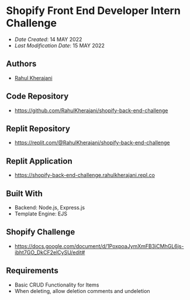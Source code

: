 # Shopify Front End Developer Intern Challenge

- _Date Created_: 14 MAY 2022
- _Last Modification Date_: 15 MAY 2022

## Authors

- [Rahul Kherajani](rahulkherajani20@gmail.com)

## Code Repository

- https://github.com/RahulKherajani/shopify-back-end-challenge

## Replit Repository

- https://replit.com/@RahulKherajani/shopify-back-end-challenge

## Replit Application

- https://shopify-back-end-challenge.rahulkherajani.repl.co

## Built With

- Backend: Node.js, Express.js
- Template Engine: EJS

## Shopify Challenge

- https://docs.google.com/document/d/1PoxpoaJymXmFB3iCMhGL6js-ibht7GO_DkCF2elCySU/edit#

## Requirements
- Basic CRUD Functionality for Items
- When deleting, allow deletion comments and undeletion
